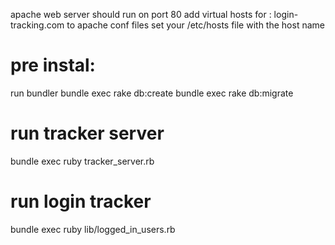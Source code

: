 
apache web server should run on port 80
add virtual hosts for : login-tracking.com to apache conf files
set your /etc/hosts file with the host name

# pre instal:
run bundler
bundle exec rake db:create 
bundle exec rake db:migrate
# run tracker server
bundle exec ruby tracker_server.rb
# run login tracker
bundle exec ruby lib/logged_in_users.rb